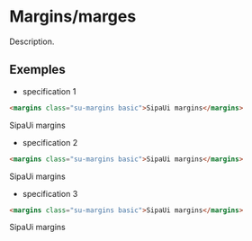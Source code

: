 # Margins/marges

Description.


<!-- STORY -->

## Exemples

- specification 1
```html
<margins class="su-margins basic">SipaUi margins</margins>
```
<margins class="su-margins basic">SipaUi margins</margins>

- specification 2
```html
<margins class="su-margins basic">SipaUi margins</margins>
```
<margins class="su-margins basic">SipaUi margins</margins>

- specification 3
```html
<margins class="su-margins basic">SipaUi margins</margins>
```
<margins class="su-margins basic">SipaUi margins</margins>
